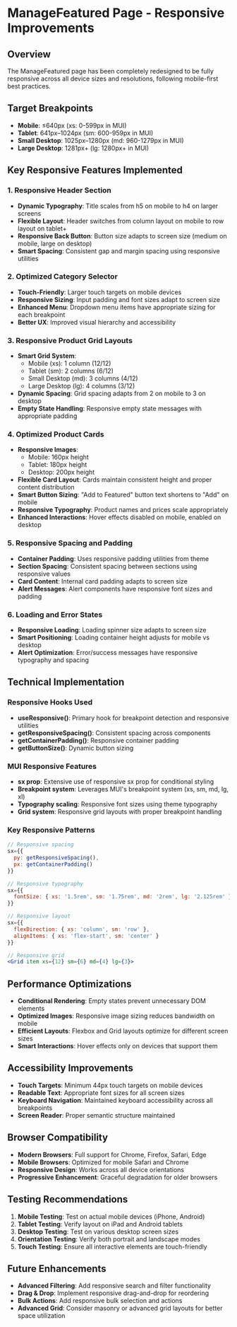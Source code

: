 # ManageFeatured Page - Responsive Improvements

## Overview
The ManageFeatured page has been completely redesigned to be fully responsive across all device sizes and resolutions, following mobile-first best practices.

## Target Breakpoints
- **Mobile**: ≤640px (xs: 0-599px in MUI)
- **Tablet**: 641px–1024px (sm: 600-959px in MUI)  
- **Small Desktop**: 1025px–1280px (md: 960-1279px in MUI)
- **Large Desktop**: 1281px+ (lg: 1280px+ in MUI)

## Key Responsive Features Implemented

### 1. Responsive Header Section
- **Dynamic Typography**: Title scales from h5 on mobile to h4 on larger screens
- **Flexible Layout**: Header switches from column layout on mobile to row layout on tablet+
- **Responsive Back Button**: Button size adapts to screen size (medium on mobile, large on desktop)
- **Smart Spacing**: Consistent gap and margin spacing using responsive utilities

### 2. Optimized Category Selector
- **Touch-Friendly**: Larger touch targets on mobile devices
- **Responsive Sizing**: Input padding and font sizes adapt to screen size
- **Enhanced Menu**: Dropdown menu items have appropriate sizing for each breakpoint
- **Better UX**: Improved visual hierarchy and accessibility

### 3. Responsive Product Grid Layouts
- **Smart Grid System**: 
  - Mobile (xs): 1 column (12/12)
  - Tablet (sm): 2 columns (6/12)
  - Small Desktop (md): 3 columns (4/12)
  - Large Desktop (lg): 4 columns (3/12)
- **Dynamic Spacing**: Grid spacing adapts from 2 on mobile to 3 on desktop
- **Empty State Handling**: Responsive empty state messages with appropriate padding

### 4. Optimized Product Cards
- **Responsive Images**: 
  - Mobile: 160px height
  - Tablet: 180px height  
  - Desktop: 200px height
- **Flexible Card Layout**: Cards maintain consistent height and proper content distribution
- **Smart Button Sizing**: "Add to Featured" button text shortens to "Add" on mobile
- **Responsive Typography**: Product names and prices scale appropriately
- **Enhanced Interactions**: Hover effects disabled on mobile, enabled on desktop

### 5. Responsive Spacing and Padding
- **Container Padding**: Uses responsive padding utilities from theme
- **Section Spacing**: Consistent spacing between sections using responsive values
- **Card Content**: Internal card padding adapts to screen size
- **Alert Messages**: Alert components have responsive font sizes and padding

### 6. Loading and Error States
- **Responsive Loading**: Loading spinner size adapts to screen size
- **Smart Positioning**: Loading container height adjusts for mobile vs desktop
- **Alert Optimization**: Error/success messages have responsive typography and spacing

## Technical Implementation

### Responsive Hooks Used
- **useResponsive()**: Primary hook for breakpoint detection and responsive utilities
- **getResponsiveSpacing()**: Consistent spacing across components
- **getContainerPadding()**: Responsive container padding
- **getButtonSize()**: Dynamic button sizing

### MUI Responsive Features
- **sx prop**: Extensive use of responsive sx prop for conditional styling
- **Breakpoint system**: Leverages MUI's breakpoint system (xs, sm, md, lg, xl)
- **Typography scaling**: Responsive font sizes using theme typography
- **Grid system**: Responsive grid layouts with proper breakpoint handling

### Key Responsive Patterns
```jsx
// Responsive spacing
sx={{ 
  py: getResponsiveSpacing(),
  px: getContainerPadding()
}}

// Responsive typography
sx={{
  fontSize: { xs: '1.5rem', sm: '1.75rem', md: '2rem', lg: '2.125rem' }
}}

// Responsive layout
sx={{
  flexDirection: { xs: 'column', sm: 'row' },
  alignItems: { xs: 'flex-start', sm: 'center' }
}}

// Responsive grid
<Grid item xs={12} sm={6} md={4} lg={3}>
```

## Performance Optimizations
- **Conditional Rendering**: Empty states prevent unnecessary DOM elements
- **Optimized Images**: Responsive image sizing reduces bandwidth on mobile
- **Efficient Layouts**: Flexbox and Grid layouts optimize for different screen sizes
- **Smart Interactions**: Hover effects only on devices that support them

## Accessibility Improvements
- **Touch Targets**: Minimum 44px touch targets on mobile devices
- **Readable Text**: Appropriate font sizes for all screen sizes
- **Keyboard Navigation**: Maintained keyboard accessibility across all breakpoints
- **Screen Reader**: Proper semantic structure maintained

## Browser Compatibility
- **Modern Browsers**: Full support for Chrome, Firefox, Safari, Edge
- **Mobile Browsers**: Optimized for mobile Safari and Chrome
- **Responsive Design**: Works across all device orientations
- **Progressive Enhancement**: Graceful degradation for older browsers

## Testing Recommendations
1. **Mobile Testing**: Test on actual mobile devices (iPhone, Android)
2. **Tablet Testing**: Verify layout on iPad and Android tablets
3. **Desktop Testing**: Test on various desktop screen sizes
4. **Orientation Testing**: Verify both portrait and landscape modes
5. **Touch Testing**: Ensure all interactive elements are touch-friendly

## Future Enhancements
- **Advanced Filtering**: Add responsive search and filter functionality
- **Drag & Drop**: Implement responsive drag-and-drop for reordering
- **Bulk Actions**: Add responsive bulk selection and actions
- **Advanced Grid**: Consider masonry or advanced grid layouts for better space utilization
